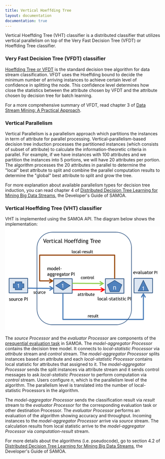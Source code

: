 ```yaml
---
title: Vertical Hoeffding Tree
layout: documentation
documentation: true
---
```

Vertical Hoeffding Tree (VHT) classifier is a distributed classifier that utilizes vertical parallelism on top of the Very Fast Decision Tree (VFDT) or Hoeffding Tree classifier.

### Very Fast Decision Tree (VFDT) classifier
[Hoeffding Tree or VFDT](http://doi.acm.org/10.1145/347090.347107) is the standard decision tree algorithm for data stream classification. VFDT uses the Hoeffding bound to decide the minimum number of arriving instances to achieve certain level of confidence in splitting the node. This confidence level determines how close the statistics between the attribute chosen by VFDT and the attribute chosen by decision tree for batch learning.

For a more comprehensive summary of VFDT, read chapter 3 of [Data Stream Mining: A Practical Approach](http://heanet.dl.sourceforge.net/project/moa-datastream/documentation/StreamMining.pdf).

### Vertical Parallelism 
Vertical Parallelism is a parallelism approach which partitions the instances in term of attribute for parallel processing. Vertical-parallelism-based decision tree induction processes the partitioned instances (which consists of subset of attribute) to calculate the information-theoretic criteria in parallel. For example, if we have instances with 100 attributes and we partition the instances into 5 portions, we will have 20 attributes per portion. The algorithm processes the 20 attributes in parallel to determine the "local" best attribute to split and combine the parallel computation results to determine the "global" best attribute to split and grow the tree. 

For more explanation about available parallelism types for decision tree induction, you can read chapter 4 of [Distributed Decision Tree Learning for Mining Big Data Streams](http://yahoo.github.io/samoa/SAMOA-Developers-Guide-0-0-1.pdf), the Developer's Guide of SAMOA.  

### Vertical Hoeffding Tree (VHT) classifier
VHT is implemented using the SAMOA API. The diagram below shows the implementation:
![Vertical Hoeffding Tree](images/VHT.png)

The _source Processor_ and the _evaluator Processor_ are components of the [prequential evaluation task](Prequential-Evaluation-Task) in SAMOA. The _model-aggregator Processor_ contains  the decision tree model. It connects to _local-statistic Processor_ via _attribute_ stream and _control_ stream. The _model-aggregator Processor_ splits instances based on attribute and each _local-statistic Processor_ contains local statistic for attributes that assigned to it. The _model-aggregator Processor_ sends the split instances via attribute stream and it sends control messages to ask _local-statistic Processor_ to perform computation via _control_ stream. Users configure _n_, which is the parallelism level of the algorithm. The parallelism level is translated into the number of local-statistic Processors in the algorithm.

The _model-aggregator Processor_ sends the classification result via _result_ stream to the _evaluator Processor_ for the corresponding evaluation task or other destination Processor. The _evaluator Processor_ performs an evaluation of the algorithm showing accuracy and throughput. Incoming instances to the _model-aggregator Processor_ arrive via _source_ stream. The calculation results from local statistic arrive to the _model-aggregator Processor_ via _computation-result_ stream.

For more details about the algorithms (i.e. pseudocode), go to section 4.2 of [Distributed Decision Tree Learning for Mining Big Data Streams](http://yahoo.github.io/samoa/SAMOA-Developers-Guide-0-0-1.pdf), the Developer's Guide of SAMOA.  
